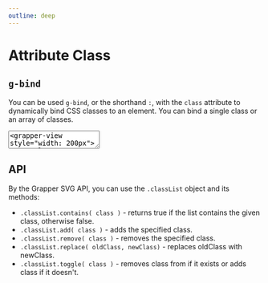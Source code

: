 ```yaml
---
outline: deep
---
```


# Attribute Class

## `g-bind`

You can be used `g-bind`, or the shorthand `:`, with the `class` attribute to dynamically bind CSS
classes to an element. You can bind a single class or an array of classes.

<ClientOnly>
<div id="attribute-class-1"></div>
<g-editor href="#attribute-class-1" lines-highlight="9">
<textarea><grapper-view style="width: 200px">
  <template>
    <style>
      .regular {
        fill : green;
      }
      .warning {
        fill : blue;
      }
      .error {
        fill : red;
      }
    </style>
    <svg viewBox="0 0 100 100">
      <g g-for="value of data">
        <circle :cx="value.x"
                :cy="value.y"
                :r="value.radix"
                :class="value.class"/>
      </g>
    </svg>
  </template>
  <g-script type="data">    "x";"y";"radix";"class"
    20;20;20;"regular"
    45;45;30;"warning"
    80;80;10;"error"
  </g-script>
</grapper-view></textarea>
</g-editor>
</ClientOnly>



## API


By the Grapper SVG API, you can use the `.classList` object and its methods:

- `.classList.contains( class )` - returns true if the list contains the given class, otherwise
  false.
- `.classList.add( class )` - adds the specified class.
- `.classList.remove( class )` - removes the specified class.
- `.classList.replace( oldClass, newClass)` - replaces oldClass with newClass.
- `.classList.toggle( class )` - removes class from if it exists or adds class if it doesn't.
